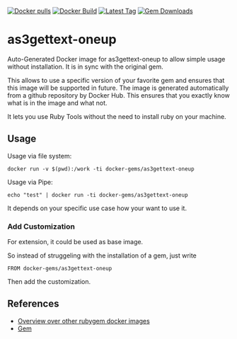 [![Docker pulls](https://img.shields.io/docker/pulls/rubygem/as3gettext-oneup.svg)](https://hub.docker.com/r/rubygem/as3gettext-oneup/)
[![Docker Build](https://img.shields.io/docker/automated/rubygem/as3gettext-oneup.svg)](https://hub.docker.com/r/rubygem/as3gettext-oneup/)
[![Latest Tag](https://img.shields.io/github/tag/docker-rubygem/as3gettext-oneup.svg)](https://hub.docker.com/r/rubygem/as3gettext-oneup/)
[![Gem Downloads](https://img.shields.io/gem/dt/as3gettext-oneup.svg)](https://rubygems.org/gems/as3gettext-oneup/)
# as3gettext-oneup

Auto-Generated Docker image for as3gettext-oneup to allow simple usage without installation.
It is in sync with the original gem.

This allows to use a specific version of your favorite gem and ensures that this image will be supported in future.
The image is generated automatically from a github repository by Docker Hub.
This ensures that you exactly know what is in the image and what not.

It lets you use Ruby Tools without the need to install ruby on your machine.

## Usage

Usage via file system:

`docker run -v $(pwd):/work -ti docker-gems/as3gettext-oneup`

Usage via Pipe:

`echo "test" | docker run -ti docker-gems/as3gettext-oneup`

It depends on your specific use case how your want to use it.

### Add Customization

For extension, it could be used as base image.

So instead of struggeling with the installation of a gem, just write

`FROM docker-gems/as3gettext-oneup`

Then add the customization.

## References

 - [Overview over other rubygem docker images](https://github.com/thinkbot/docker-rubygem)
 - [Gem](https://rubygems.org/gems/as3gettext-oneup/)
